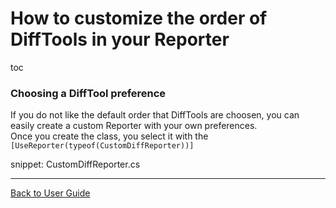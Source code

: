 # How to customize the order of DiffTools in your Reporter

toc

### Choosing a DiffTool preference

If you do not like the default order that DiffTools are choosen, you can easily create a custom Reporter with your own preferences.  
Once you create the class, you select it with the `[UseReporter(typeof(CustomDiffReporter))]`

snippet: CustomDiffReporter.cs

---

[Back to User Guide](../readme.md#top)